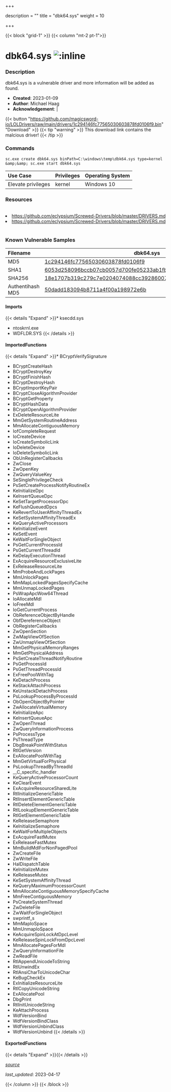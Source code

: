 +++

description = ""
title = "dbk64.sys"
weight = 10

+++


{{< block "grid-1" >}}
{{< column "mt-2 pt-1">}}


# dbk64.sys ![:inline](/images/twitter_verified.png) 


### Description

dbk64.sys is a vulnerable driver and more information will be added as found.

- **Created**: 2023-01-09
- **Author**: Michael Haag
- **Acknowledgement**:  | [](https://twitter.com/)

{{< button "https://github.com/magicsword-io/LOLDrivers/raw/main/drivers/1c294146fc77565030603878fd0106f9.bin" "Download" >}}
{{< tip "warning" >}}
This download link contains the malcious driver!
{{< /tip >}}

### Commands

```
sc.exe create dbk64.sys binPath=C:\windows\temp\dbk64.sys type=kernel &amp;&amp; sc.exe start dbk64.sys
```

| Use Case | Privileges | Operating System | 
|:---- | ---- | ---- |
| Elevate privileges | kernel | Windows 10 |

### Resources
<br>
<li><a href=" https://github.com/eclypsium/Screwed-Drivers/blob/master/DRIVERS.md"> https://github.com/eclypsium/Screwed-Drivers/blob/master/DRIVERS.md</a></li>
<li><a href="https://github.com/eclypsium/Screwed-Drivers/blob/master/DRIVERS.md">https://github.com/eclypsium/Screwed-Drivers/blob/master/DRIVERS.md</a></li>
<br>

### Known Vulnerable Samples

| Filename | dbk64.sys |
|:---- | ---- | 
| MD5 | <a href="https://www.virustotal.com/gui/file/1c294146fc77565030603878fd0106f9">1c294146fc77565030603878fd0106f9</a> |
| SHA1 | <a href="https://www.virustotal.com/gui/file/6053d258096bccb07cb0057d700fe05233ab1fbb">6053d258096bccb07cb0057d700fe05233ab1fbb</a> |
| SHA256 | <a href="https://www.virustotal.com/gui/file/18e1707b319c279c7e0204074088cc39286007a1cf6cb6e269d5067d8d0628c6">18e1707b319c279c7e0204074088cc39286007a1cf6cb6e269d5067d8d0628c6</a> |
| Authentihash MD5 | <a href="https://www.virustotal.com/gui/search/authentihash%253A50dadd183094b8711a4f00a198972e6b">50dadd183094b8711a4f00a198972e6b</a> || Authentihash SHA1 | <a href="https://www.virustotal.com/gui/search/authentihash%253Ad7512b033d7332edd747631f9d1ccc9276dadbe4">d7512b033d7332edd747631f9d1ccc9276dadbe4</a> || Authentihash SHA256 | <a href="https://www.virustotal.com/gui/search/authentihash%253A71dc8d678e0749599d3db144c93741f64def1b8b0efb98bef963d2215ebb4992">71dc8d678e0749599d3db144c93741f64def1b8b0efb98bef963d2215ebb4992</a> || Signature | Cheat Engine, GlobalSign Extended Validation CodeSigning CA - SHA256 - G3, GlobalSign, GlobalSign Root CA - R1   |
#### Imports
{{< details "Expand" >}}* ksecdd.sys
* ntoskrnl.exe
* WDFLDR.SYS
{{< /details >}}
#### ImportedFunctions
{{< details "Expand" >}}* BCryptVerifySignature
* BCryptCreateHash
* BCryptDestroyKey
* BCryptFinishHash
* BCryptDestroyHash
* BCryptImportKeyPair
* BCryptCloseAlgorithmProvider
* BCryptGetProperty
* BCryptHashData
* BCryptOpenAlgorithmProvider
* ExDeleteResourceLite
* MmGetSystemRoutineAddress
* MmAllocateContiguousMemory
* IofCompleteRequest
* IoCreateDevice
* IoCreateSymbolicLink
* IoDeleteDevice
* IoDeleteSymbolicLink
* ObUnRegisterCallbacks
* ZwClose
* ZwOpenKey
* ZwQueryValueKey
* SeSinglePrivilegeCheck
* PsSetCreateProcessNotifyRoutineEx
* KeInitializeDpc
* KeInsertQueueDpc
* KeSetTargetProcessorDpc
* KeFlushQueuedDpcs
* KeRevertToUserAffinityThreadEx
* KeSetSystemAffinityThreadEx
* KeQueryActiveProcessors
* KeInitializeEvent
* KeSetEvent
* KeWaitForSingleObject
* PsGetCurrentProcessId
* PsGetCurrentThreadId
* KeDelayExecutionThread
* ExAcquireResourceExclusiveLite
* ExReleaseResourceLite
* MmProbeAndLockPages
* MmUnlockPages
* MmMapLockedPagesSpecifyCache
* MmUnmapLockedPages
* PsWrapApcWow64Thread
* IoAllocateMdl
* IoFreeMdl
* IoGetCurrentProcess
* ObReferenceObjectByHandle
* ObfDereferenceObject
* ObRegisterCallbacks
* ZwOpenSection
* ZwMapViewOfSection
* ZwUnmapViewOfSection
* MmGetPhysicalMemoryRanges
* MmGetPhysicalAddress
* PsSetCreateThreadNotifyRoutine
* PsGetProcessId
* PsGetThreadProcessId
* ExFreePoolWithTag
* KeDetachProcess
* KeStackAttachProcess
* KeUnstackDetachProcess
* PsLookupProcessByProcessId
* ObOpenObjectByPointer
* ZwAllocateVirtualMemory
* KeInitializeApc
* KeInsertQueueApc
* ZwOpenThread
* ZwQueryInformationProcess
* PsProcessType
* PsThreadType
* DbgBreakPointWithStatus
* RtlGetVersion
* ExAllocatePoolWithTag
* MmGetVirtualForPhysical
* PsLookupThreadByThreadId
* __C_specific_handler
* KeQueryActiveProcessorCount
* KeClearEvent
* ExAcquireResourceSharedLite
* RtlInitializeGenericTable
* RtlInsertElementGenericTable
* RtlDeleteElementGenericTable
* RtlLookupElementGenericTable
* RtlGetElementGenericTable
* KeReleaseSemaphore
* KeInitializeSemaphore
* KeWaitForMultipleObjects
* ExAcquireFastMutex
* ExReleaseFastMutex
* MmBuildMdlForNonPagedPool
* ZwCreateFile
* ZwWriteFile
* HalDispatchTable
* KeInitializeMutex
* KeReleaseMutex
* KeSetSystemAffinityThread
* KeQueryMaximumProcessorCount
* MmAllocateContiguousMemorySpecifyCache
* MmFreeContiguousMemory
* PsCreateSystemThread
* ZwDeleteFile
* ZwWaitForSingleObject
* swprintf_s
* MmMapIoSpace
* MmUnmapIoSpace
* KeAcquireSpinLockAtDpcLevel
* KeReleaseSpinLockFromDpcLevel
* MmAllocatePagesForMdl
* ZwQueryInformationFile
* ZwReadFile
* RtlAppendUnicodeToString
* RtlUnwindEx
* RtlAnsiCharToUnicodeChar
* KeBugCheckEx
* ExInitializeResourceLite
* RtlCopyUnicodeString
* ExAllocatePool
* DbgPrint
* RtlInitUnicodeString
* KeAttachProcess
* WdfVersionBind
* WdfVersionBindClass
* WdfVersionUnbindClass
* WdfVersionUnbind
{{< /details >}}
#### ExportedFunctions
{{< details "Expand" >}}{{< /details >}}



[*source*](https://github.com/magicsword-io/LOLDrivers/tree/main/yaml/dbk64.yaml)

*last_updated:* 2023-04-17








{{< /column >}}
{{< /block >}}
